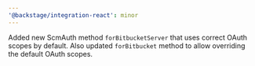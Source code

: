```yaml
---
'@backstage/integration-react': minor
---
```


Added new ScmAuth method `forBitbucketServer` that uses correct OAuth scopes by default. Also updated `forBitbucket` method to allow overriding the default OAuth scopes.
